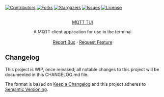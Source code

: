 <!-- PROJECT SHIELDS -->
<!--
*** I'm using markdown "reference style" links for readability.
*** Reference links are enclosed in brackets [ ] instead of parentheses ( ).
*** See the bottom of this document for the declaration of the reference variables
*** for contributors-url, forks-url, etc. This is an optional, concise syntax you may use.
*** https://www.markdownguide.org/basic-syntax/#reference-style-links
-->
[![Contributors][contributors-shield]][contributors-url]
[![Forks][forks-shield]][forks-url]
[![Stargazers][stars-shield]][stars-url]
[![Issues][issues-shield]][issues-url]
[![License][license-shield]][license-url]

<!-- PROJECT LOGO -->
<br />
<div align="center">

  <a href="https://github.com/OmegaRelay/mqtt-tui">
    MQTT TUI
  </a>

  <p align="center">
    A MQTT client application for use in the terminal
    <br />
    <br />
    <a href="https://github.com/OmegaRelay/mqtt-tui/issues/new?labels=bug&template=bug-report---.md">Report Bug</a>
    &middot;
    <a href="https://github.com/OmegaRelay/mqtt-tui/issues/new?labels=enhancement&template=feature-request---.md">Request Feature</a>
  </p>
</div>


## Changelog

This project is WIP, once released; all notable changes to this project will be documented in this CHANGELOG.md file.
 
The format is based on [Keep a Changelog](http://keepachangelog.com/)
and this project adheres to [Semantic Versioning](http://semver.org/).


<!-- MARKDOWN LINKS & IMAGES -->
<!-- https://www.markdownguide.org/basic-syntax/#reference-style-links -->
[contributors-shield]: https://img.shields.io/github/contributors/OmegaRelay/mqtt-tui.svg?style=for-the-badge
[contributors-url]: https://github.com/OmegaRelay/mqtt-tui/graphs/contributors
[forks-shield]: https://img.shields.io/github/forks/OmegaRelay/mqtt-tui.svg?style=for-the-badge
[forks-url]: https://github.com/OmegaRelay/mqtt-tui/network/members
[stars-shield]: https://img.shields.io/github/stars/OmegaRelay/mqtt-tui.svg?style=for-the-badge
[stars-url]: https://github.com/OmegaRelay/mqtt-tui/stargazers
[issues-shield]: https://img.shields.io/github/issues/OmegaRelay/mqtt-tui.svg?style=for-the-badge
[issues-url]: https://github.com/OmegaRelay/mqtt-tui/issues
[license-shield]: https://img.shields.io/github/license/OmegaRelay/mqtt-tui.svg?style=for-the-badge
[license-url]: https://github.com/OmegaRelay/mqtt-tui/blob/main/LICENSE
